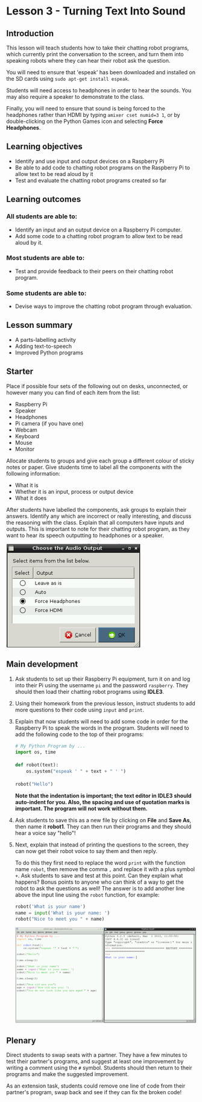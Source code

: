 # Lesson 3 - Turning Text Into Sound

## Introduction

This lesson will teach students how to take their chatting robot programs, which currently print the conversation to the screen, and turn them into speaking robots where they can hear their robot ask the question. 

You will need to ensure that 'espeak' has been downloaded and installed on the SD cards using `sudo apt-get install espeak`.

Students will need access to headphones in order to hear the sounds. You may also require a speaker to demonstrate to the class.

Finally, you will need to ensure that sound is being forced to the headphones rather than HDMI by typing `amixer cset numid=3 1`, or by double-clicking on the Python Games icon and selecting **Force Headphones**.

## Learning objectives

- Identify and use input and output devices on a Raspberry Pi
- Be able to add code to chatting robot programs on the Raspberry Pi to allow text to be read aloud by it
- Test and evaluate the chatting robot programs created so far


## Learning outcomes

### All students are able to:

- Identify an input and an output device on a Raspberry Pi computer.
- Add some code to a chatting robot program to allow text to be read aloud by it.


### Most students are able to:

- Test and provide feedback to their peers on their chatting robot program.

### Some students are able to:

- Devise ways to improve the chatting robot program through evaluation.


## Lesson summary

- A parts-labelling activity 
- Adding text-to-speech
- Improved Python programs

## Starter

Place if possible four sets of the following out on desks, unconnected, or however many you can find of each item from the list: 

- Raspberry Pi 
- Speaker
- Headphones 
- Pi camera (if you have one) 
- Webcam
- Keyboard
- Mouse
- Monitor 

Allocate students to groups and give each group a different colour of sticky notes or paper. Give students time to label all the components with the following information:

- What it is
- Whether it is an input, process or output device
- What it does

After students have labelled the components, ask groups to explain their answers. Identify any which are incorrect or really interesting, and discuss the reasoning with the class. Explain that all computers have inputs and outputs. This is important to note for their chatting robot program, as they want to hear its speech outputting to headphones or a speaker.

![](images/audio_output.png)

## Main development

1. Ask students to set up their Raspberry Pi equipment, turn it on and log into their Pi using the username `pi` and the password `raspberry`. They should then load their chatting robot programs using **IDLE3**.
	
2. Using their homework from the previous lesson, instruct students to add more questions to their code using `input` and `print`.

3. Explain that now students will need to add some code in order for the Raspberry Pi to speak the words in the program. Students will need to add the following code to the top of their programs:

	```python
	# My Python Program by ...
	import os, time
	
	def robot(text):
	    os.system("espeak ' " + text + " ' ")
	
	robot("Hello")
	```
	**Note that the indentation is important; the text editor in IDLE3 should auto-indent for you. Also, the spacing and use of quotation marks is important. The program will not work without them.**    

4. Ask students to save this as a new file by clicking on **File** and **Save As**, then name it **robot1**. They can then run their programs and they should hear a voice say "hello"!

5. Next, explain that instead of printing the questions to the screen, they can now get their robot voice to say them and then reply. 

	To do this they first need to replace the word `print` with the function name `robot`, then remove the comma `,` and replace it with a plus symbol `+`. Ask students to save and test at this point. Can they explain what happens? Bonus points to anyone who can think of a way to get the robot to ask the questions as well! The answer is to add another line above the input line using the `robot` function, for example:
	
	```python
	robot('What is your name')
	name = input('What is your name: ')
	robot("Nice to meet you " + name)
	```

	![](images/espeak2.png)

## Plenary

Direct students to swap seats with a partner. They have a few minutes to test their partner's programs, and suggest at least one improvement by writing a comment using the `#` symbol. Students should then return to their programs and make the suggested improvement.

As an extension task, students could remove one line of code from their partner's program, swap back and see if they can fix the broken code!



